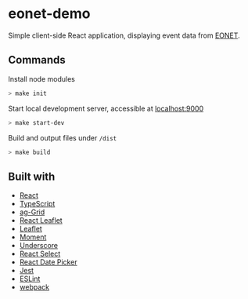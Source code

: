
# eonet-demo

Simple client-side React application, displaying event data from [EONET](https://eonet.sci.gsfc.nasa.gov/docs/v2.1).

## Commands

Install node modules
```sh
> make init
```
Start local development server, accessible at [localhost:9000](http://localhost:9000/)
```sh
> make start-dev
```
Build and output files under `/dist`
```sh
> make build
```

## Built with

* [React](https://reactjs.org/)
* [TypeScript](https://www.typescriptlang.org/)
* [ag-Grid](https://www.ag-grid.com/)
* [React Leaflet](https://react-leaflet.js.org/)
* [Leaflet](https://leafletjs.com/)
* [Moment](https://momentjs.com/)
* [Underscore](https://underscorejs.org/#)
* [React Select](https://react-select.com/)
* [React Date Picker](https://github.com/Hacker0x01/react-datepicker)
* [Jest](https://jestjs.io/)
* [ESLint](https://eslint.org/)
* [webpack](https://webpack.js.org/)
